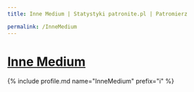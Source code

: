 ```yaml
---
title: Inne Medium | Statystyki patronite.pl | Patromierz

permalink: /InneMedium
---
```


# [Inne Medium](https://patronite.pl/InneMedium)

{% include profile.md name="InneMedium" prefix="i" %}

